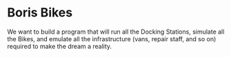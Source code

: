 # Boris Bikes

We want to build a program that will run all the Docking Stations, simulate all the Bikes, and emulate all the infrastructure (vans, repair staff, and so on) required to make the dream a reality.
